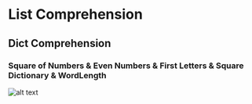 # List Comprehension
##  Dict Comprehension
### Square of Numbers & Even Numbers & First Letters & Square Dictionary & WordLength
![alt text](https://cdn-images-1.medium.com/max/720/1*vWntfgeKQaEdHb-AS8EPrg.png)
